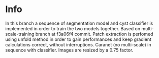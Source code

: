 # Info
In this branch a sequence of segmentation model and cyst classifier is implemented in order to train the two models together. Based on multi-scale-training branch at f3a06f4 commit.
Patch extraction is perfomed using unfold method in order to gain performances and keep gradient calculations correct, without interruptions.
Caranet (no multi-scale) in sequence with classifier. 
Images are resized by a 0.75 factor. 